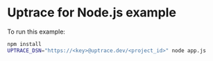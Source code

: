 # Uptrace for Node.js example

To run this example:

```bash
npm install
UPTRACE_DSN="https://<key>@uptrace.dev/<project_id>" node app.js
```
